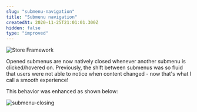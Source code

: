 ```yaml
---
slug: "submenu-navigation"
title: "Submenu navigation"
createdAt: 2020-11-25T21:01:01.300Z
hidden: false
type: "improved"
---
```


![Store Framework](https://cdn.jsdelivr.net/gh/vtexdocs/dev-portal-content@main/images/submenu-navigation-0.png)

Opened submenus are now natively closed whenever another submenu is clicked/hovered on. Previously, the shift between submenus was so fluid that users were not able to notice when content changed - now that's what I call a smooth experience!

This behavior was enhanced as shown below:

![submenu-closing](https://cdn.jsdelivr.net/gh/vtexdocs/dev-portal-content@main/images/submenu-navigation-1.gif)
